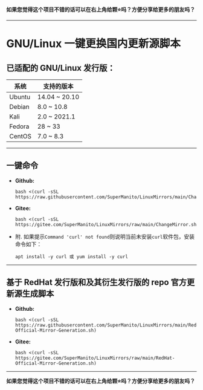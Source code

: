 __如果您觉得这个项目不错的话可以在右上角给颗⭐吗？方便分享给更多的朋友吗？__

***

# GNU/Linux 一键更换国内更新源脚本
## 已适配的 GNU/Linux 发行版：
| 系统 | 支持的版本 |
| ------ | ------ |
| Ubuntu | 14.04 ~ 20.10 |
| Debian | 8.0 ~ 10.8 |
| Kali | 2.0 ~ 2021.1 |
| Fedora | 28 ~ 33 |
| CentOS | 7.0 ~ 8.3 |

***

## 一键命令
- __Github:__

      bash <(curl -sSL https://raw.githubusercontent.com/SuperManito/LinuxMirrors/main/ChangeMirror.sh)
- __Gitee:__

      bash <(curl -sSL https://gitee.com/SuperManito/LinuxMirrors/raw/main/ChangeMirror.sh)
- 附. 如果提示`Command 'curl' not found`则说明当前未安装`curl`软件包，安装命令如下：

      apt install -y curl 或 yum install -y curl
      
***

## 基于 RedHat 发行版和及其衍生发行版的 repo 官方更新源生成脚本
- __Github:__

      bash <(curl -sSL https://raw.githubusercontent.com/SuperManito/LinuxMirrors/main/RedHat-Official-Mirror-Generation.sh)
- __Gitee:__

      bash <(curl -sSL https://gitee.com/SuperManito/LinuxMirrors/raw/main/RedHat-Official-Mirror-Generation.sh)

***

__如果您觉得这个项目不错的话可以在右上角给颗⭐吗？方便分享给更多的朋友吗？__
